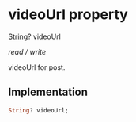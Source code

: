 


# videoUrl property







[String](https://api.flutter.dev/flutter/dart-core/String-class.html)? videoUrl
  
_<span class="feature">read / write</span>_



<p>videoUrl for post.</p>



## Implementation

```dart
String? videoUrl;
```







